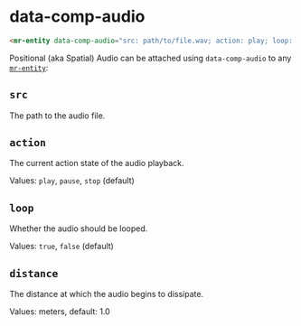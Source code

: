 # data-comp-audio

```html
<mr-entity data-comp-audio="src: path/to/file.wav; action: play; loop: true; distance: 1"></mr-entity>
```

Positional (aka Spatial) Audio can be attached using `data-comp-audio` to any [`mr-entity`](/doc/mr-entity):

## `src` 

The path to the audio file. 

## `action`

The current action state of the audio playback.

Values: `play`, `pause`, `stop` (default)

## `loop`

Whether the audio should be looped.

Values: `true`, `false` (default)

## `distance`

The distance at which the audio begins to dissipate.

Values: meters, default: 1.0
